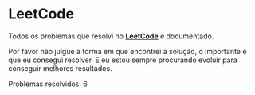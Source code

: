 # LeetCode

Todos os problemas que resolvi no **[LeetCode](https://leetcode.com)** e documentado.

Por favor não julgue a forma em que encontrei a solução, o importante é que eu consegui resolver.
E eu estou sempre procurando evoluir para conseguir melhores resultados.

Problemas resolvidos: 6
